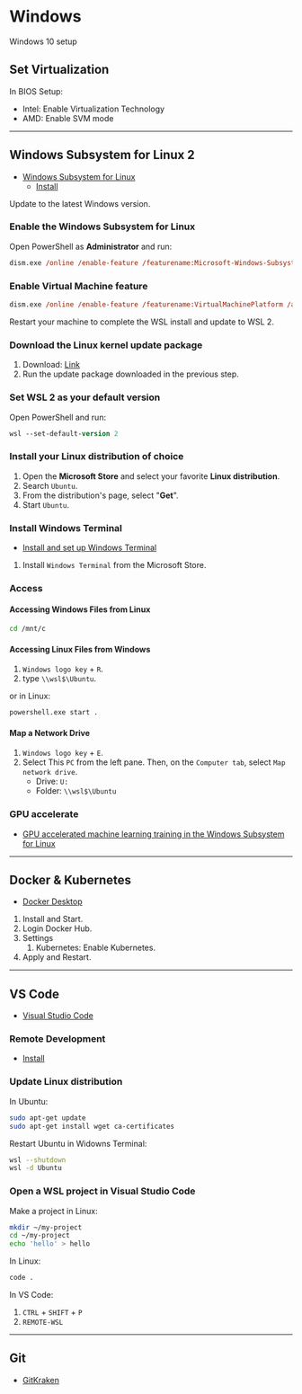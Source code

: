 # Windows

Windows 10 setup

## Set Virtualization

In BIOS Setup:

- Intel: Enable Virtualization Technology
- AMD: Enable SVM mode

---

## Windows Subsystem for Linux 2

- [Windows Subsystem for Linux](https://docs.microsoft.com/en-us/windows/wsl/)
  - [Install](https://docs.microsoft.com/en-us/windows/wsl/install-win10#manual-installation-steps)

Update to the latest Windows version.

### Enable the Windows Subsystem for Linux

Open PowerShell as **Administrator** and run:

```ps
dism.exe /online /enable-feature /featurename:Microsoft-Windows-Subsystem-Linux /all /norestart
```

### Enable Virtual Machine feature

```ps
dism.exe /online /enable-feature /featurename:VirtualMachinePlatform /all /norestart
```

Restart your machine to complete the WSL install and update to WSL 2.

### Download the Linux kernel update package

1. Download: [Link](https://docs.microsoft.com/en-us/windows/wsl/install-win10#step-4---download-the-linux-kernel-update-package)
2. Run the update package downloaded in the previous step.

### Set WSL 2 as your default version

Open PowerShell and run:

```ps
wsl --set-default-version 2
```

### Install your Linux distribution of choice

1. Open the **Microsoft Store** and select your favorite **Linux distribution**.
2. Search `Ubuntu`.
3. From the distribution's page, select "**Get**".
4. Start `Ubuntu`.

### Install Windows Terminal

- [Install and set up Windows Terminal](https://docs.microsoft.com/en-us/windows/terminal/get-started)

1. Install `Windows Terminal` from the Microsoft Store.

### Access

#### Accessing Windows Files from Linux

```bash
cd /mnt/c
```

#### Accessing Linux Files from Windows

1. `Windows logo key` + `R`.
2. type `\\wsl$\Ubuntu`.

or in Linux:

```bash
powershell.exe start .
```

#### Map a Network Drive

1. `Windows logo key`  + `E`.
2. Select This `PC` from the left pane. Then, on the `Computer tab`, select `Map network drive`.
   - Drive: `U:`
   - Folder: `\\wsl$\Ubuntu`

### GPU accelerate

- [GPU accelerated machine learning training in the Windows Subsystem for Linux](https://docs.microsoft.com/en-us/windows/wsl/tutorials/gpu-compute)

---

## Docker & Kubernetes

- [Docker Desktop](https://www.docker.com/products/docker-desktop)

1. Install and Start.
2. Login Docker Hub.
3. Settings
   1. Kubernetes: Enable Kubernetes.
4. Apply and Restart.

---

## VS Code

- [Visual Studio Code](https://code.visualstudio.com/)

### Remote Development

- [Install](https://marketplace.visualstudio.com/items?itemName=ms-vscode-remote.vscode-remote-extensionpack)

### Update Linux distribution

In Ubuntu:

```bash
sudo apt-get update
sudo apt-get install wget ca-certificates
```

Restart Ubuntu in Widowns Terminal:

```bash
wsl --shutdown
wsl -d Ubuntu
```

### Open a WSL project in Visual Studio Code

Make a project in Linux:

```bash
mkdir ~/my-project
cd ~/my-project
echo 'hello' > hello
```

In Linux:

```bash
code .
```

In VS Code:

1. `CTRL` + `SHIFT` + `P`
2. `REMOTE-WSL`

---

## Git

- [GitKraken](https://www.gitkraken.com/)

